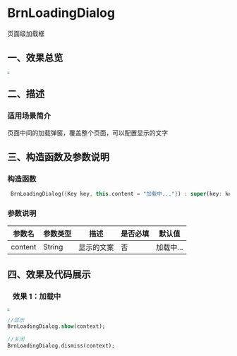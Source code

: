 # BrnLoadingDialog

页面级加载框

## 一、效果总览

<img src="./img/BrnLoadingDialogIntro.png" style="zoom: 33%;" />

## 二、描述

### 适用场景简介

页面中间的加载弹窗，覆盖整个页面，可以配置显示的文字

## 三、构造函数及参数说明

### 构造函数

```dart
 BrnLoadingDialog({Key key, this.content = "加载中..."}) : super(key: key);
```

### 参数说明

| **参数名** | **参数类型** | **描述**   | **是否必填** | **默认值** |
| ---------- | ------------ | ---------- | ------------ | ---------- |
| content    | String       | 显示的文案 | 否           | 加载中...  |

## 四、效果及代码展示

###   效果 1：加载中

<img src="./img/BrnLoadingDialogIntro.png" style="zoom: 33%;" />

```dart
//显示
BrnLoadingDialog.show(context);

//关闭
BrnLoadingDialog.dismiss(context);
```
